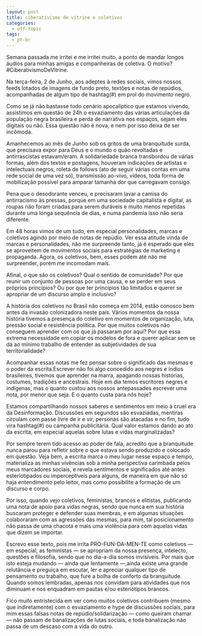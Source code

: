```yaml
---
layout: post
title: ciberativismo de vitrine e coletivos
categories: 
  - off-topic
tags:
  - pt-br
---
```

Semana passada me irritei e me irritei muito, a ponto de mandar longos áudios para minhas amigas e companheiras de coletiva. O motivo? #CiberativismoDeVitrine.


Na terça-feira, 2 de Junho, aos adeptes à redes sociais, vimos nossos feeds lotados de imagens de fundo preto, textões e notas de repúdios, acompanhadas de algum tipo de hashtag(#) em prol do movimento negro.

Como se já não bastasse todo cenário apocalíptico que estamos vivendo, assistimos em questão de 24h o esvaziamento das várias articulações da população negra brasileira e perda de narrativa nos espaços, sejam eles digitais ou não. Essa questão não é nova, e nem por isso deixa de ser incômoda. 

Amanhecemos ao mês de Junho sob os gritos de uma branquitude surda, que precisava expor para Deus e o mundo o quão revoltadas e antirrascistas estavam/eram. A solidariedade branca transbordou de várias formas, além dos textos e postagens, houveram indicações de artistas e intelectuais negros, roleta de follows (ato de seguir várias contas em uma rede social de uma vez só), transmissão ao-vivo, vídeos, toda forma de mobilização possível para amparar tamanha dor que carregavam consigo.

Pena que o desodorante venceu, e precisaram lavar a camisa do antirracismo às pressas, porque em uma sociedade capitalista e digital, as roupas não foram criadas para serem duráveis e muito menos repetidas durante uma longa sequência de dias, e numa pandemia isso não seria diferente. 

Em 48 horas vimos de um tudo, em especial personalidades, marcas e coletivos agindo por meio de notas de repúdio. Ver essa atitude vinda de marcas e personalidades, não me surpreende tanto, já é esperado que eles se aproveitem de movimentos sociais para estratégias de marketing e propaganda. Agora, os coletivos, bem, esses podem até não me surpreender, porém me incomodam mais.

Afinal, o que são os coletivos? Qual o sentido de comunidade? Por que reunir um conjunto de pessoas por uma causa, e se perder em seus próprios princípios? Ou por que ter princípios tão limitados e querer se apropriar de um discurso amplo e inclusivo? 

A história dos coletivos no Brasil não começa em 2014, estão conosco bem antes da invasão colonizadora neste país. Vários momentos da nossa história tivemos a presença do coletivo em momentos de organização, luta, pressão social e resistência política. Por que muitos coletivos não conseguem aprender com os que já passaram por aqui? Por que essa extrema necessidade em copiar  os modelos de fora e querer aplicar sem se dá ao mínimo trabalho de entender as subjetividades de sua territorialidade?

Acompanhar essas notas me fez pensar sobre o significado das mesmas e o poder da escrita.Escrever não foi algo concedido aos negres e índios brasileires, tivemos que aprender na marra, apagando nossas histórias, costumes, tradições e ancestrais. Hoje em dia temos escritores negres e indígenas, mas o quanto custou aos nossos antepassades escrever uma nota, por menor que seja. E o quanto custa para nós hoje?

Estamos compartilhando nossos saberes e sentimentos em meio à cruel era da Desinformação. Discussões em segundos são esvaziadas, mentiras circulam com passe livre de ir e vir, personas são atacadas e no fim, tudo vira hashtag(#) ou campanha publicitária. Qual valor estamos dando ao ato da escrita, em especial aquelas sobre lutas e vidas marginalizadas?


Por sempre terem tido acesso ao poder de fala, acredito que a branquitude nunca parou para refletir sobre o que estava sendo produzido e colocado em questão. Veja bem, a escrita marca o meu lugar nesse espaço e tempo, materializa as minhas vivências sob a minha perspectiva carimbada pelos meus marcadores sociais, e revela sentimentos e significados até antes esteriotipados ou imperceptíveis para alguns, de maneira em que não só haja entendimento pelo leitor, mas como possibilite a formação de um discurso e corpo.

Por isso, quando vejo coletivos, feministas, brancos e elitistas, publicando uma nota de apoio para vidas negras, sendo que nunca em sua história buscaram proteger e defender suas membras, e em algumas situações colaboraram com as agressões das mesmas, para mim, tal posicionamento não passa de uma chacota e mais uma violência para com aquelas vidas que dizem se importar. 

Escrevo esse texto, pois me irrita PRO-FUN-DA-MEN-TE como coletivos — em especial, as feministas — se apropriam da nossa presença, intelecto, questões e filosofia, sendo que no dia-a-dia somos invisíveis. Por mais que isto esteja mudando — ainda que lentamente —,ainda existe uma grande relutância e preguiça em escutar, ler e apreciar qualquer tipo de pensamento ou trabalho, que fure a bolha de conforto da branquitude. Quando somos lembradas, apenas nos convidam para atividades que nos diminuam e nos enquadram em pautas e/ou esteriótipos brancos.

Fico muito entristecida em ver como muitos coletivos contribuem (mesmo que indiretamente) com o esvaziamento e hype de discussões sociais, para mim essas falsas notas de repúdio/solidarização — como queiram chamar — não passam de banalizações de lutas sociais, e toda banalização não passa de um descaso com a vida do outro.